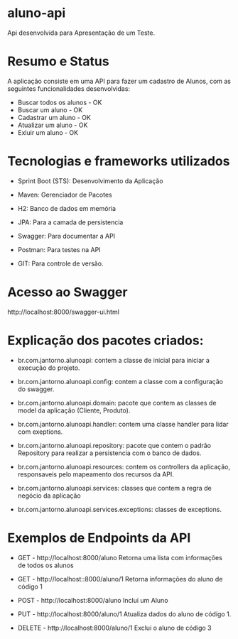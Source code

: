 # aluno-api 
Api desenvolvida para Apresentação de um Teste.

# Resumo e Status 
A aplicação consiste em uma API para fazer um cadastro de Alunos,
com as seguintes funcionalidades desenvolvidas:

- Buscar todos os alunos - OK
- Buscar um aluno - OK
- Cadastrar um aluno - OK
- Atualizar um aluno - OK
- Exluir um aluno - OK

# Tecnologias e frameworks utilizados

- Sprint Boot (STS):
  Desenvolvimento da Aplicação

- Maven:
  Gerenciador de Pacotes

- H2:
  Banco de dados em memória

- JPA:
  Para a camada de persistencia

- Swagger:
  Para documentar a API

- Postman:
  Para testes na API
 
- GIT:
  Para controle de versão.

# Acesso ao Swagger
  http://localhost:8000/swagger-ui.html

# Explicação dos pacotes criados:

- br.com.jantorno.alunoapi:
  contem a classe de inicial para iniciar a execução do projeto.

- br.com.jantorno.alunoapi.config:
  contem a classe com a configuração do swagger.

- br.com.jantorno.alunoapi.domain:
  pacote que contem as classes de model da aplicação (Cliente, Produto).
 
- br.com.jantorno.alunoapi.handler:
  contem uma classe handler para lidar com exeptions.

- br.com.jantorno.alunoapi.repository:
  pacote que contem o padrão Repository para realizar a persistencia com o banco de dados.

- br.com.jantorno.alunoapi.resources:
  contem os controllers da aplicação, responsaveis pelo mapeamento dos recursos da API.

- br.com.jantorno.alunoapi.services:
  classes que contem a regra de negócio da aplicação

- br.com.jantorno.alunoapi.services.exceptions:
  classes de exceptions.

# Exemplos de Endpoints da API

- GET - http://localhost:8000/aluno
  Retorna uma lista com informações de todos os alunos

- GET - http://localhost::8000/aluno/1
  Retorna informações do aluno de código 1

- POST - http://localhost:8000/aluno
  Inclui um Aluno

- PUT - http://localhost:8000/aluno/1
  Atualiza dados do aluno de código 1.

- DELETE - http://localhost:8000/aluno/1
  Exclui o aluno de código 3
